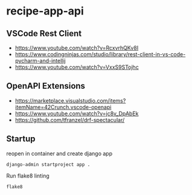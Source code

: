 # recipe-app-api

## VSCode Rest Client

* https://www.youtube.com/watch?v=RcxvrhQKv8I
* https://www.codingninjas.com/studio/library/rest-client-in-vs-code-pycharm-and-intellij
* https://www.youtube.com/watch?v=VxxS9STojhc

## OpenAPI Extensions

* https://marketplace.visualstudio.com/items?itemName=42Crunch.vscode-openapi
* https://www.youtube.com/watch?v=jc8v_DpAbEk
* https://github.com/tfranzel/drf-spectacular/

## Startup

reopen in container and create django app

```
django-admin startproject app .
```

Run flake8 linting

```
flake8
```